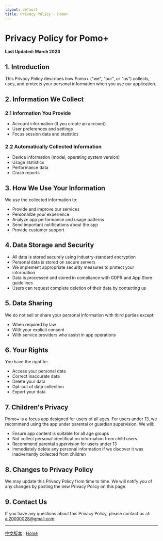 ```yaml
---
layout: default
title: Privacy Policy - Pomo+
---
```


# Privacy Policy for Pomo+

**Last Updated: March 2024**

## 1. Introduction

This Privacy Policy describes how Pomo+ ("we", "our", or "us") collects, uses, and protects your personal information when you use our application.

## 2. Information We Collect

### 2.1 Information You Provide
- Account information (if you create an account)
- User preferences and settings
- Focus session data and statistics

### 2.2 Automatically Collected Information
- Device information (model, operating system version)
- Usage statistics
- Performance data
- Crash reports

## 3. How We Use Your Information

We use the collected information to:
- Provide and improve our services
- Personalize your experience
- Analyze app performance and usage patterns
- Send important notifications about the app
- Provide customer support

## 4. Data Storage and Security

- All data is stored securely using industry-standard encryption
- Personal data is stored on secure servers
- We implement appropriate security measures to protect your information
- Data is processed and stored in compliance with GDPR and App Store guidelines
- Users can request complete deletion of their data by contacting us

## 5. Data Sharing

We do not sell or share your personal information with third parties except:
- When required by law
- With your explicit consent
- With service providers who assist in app operations

## 6. Your Rights

You have the right to:
- Access your personal data
- Correct inaccurate data
- Delete your data
- Opt-out of data collection
- Export your data

## 7. Children's Privacy

Pomo+ is a focus app designed for users of all ages. For users under 13, we recommend using the app under parental or guardian supervision. We will:

- Ensure app content is suitable for all age groups
- Not collect personal identification information from child users
- Recommend parental supervision for users under 13
- Immediately delete any personal information if we discover it was inadvertently collected from children

## 8. Changes to Privacy Policy

We may update this Privacy Policy from time to time. We will notify you of any changes by posting the new Privacy Policy on this page.

## 9. Contact Us

If you have any questions about this Privacy Policy, please contact us at: ai20000028@gmail.com

---

[中文版本](/privacy/zh) | [Home](/) 